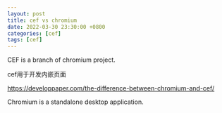 ```yaml
---
layout: post
title: cef vs chromium
date: 2022-03-30 23:30:00 +0800
categories: [cef]
tags: [cef]
---
```


CEF is a branch of chromium project. 

cef用于开发内嵌页面





https://developpaper.com/the-difference-between-chromium-and-cef/



Chromium is a standalone desktop application. 